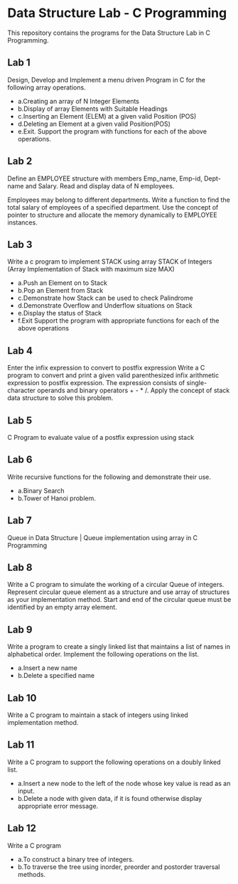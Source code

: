 # Data Structure Lab - C Programming

This repository contains the programs for the Data Structure Lab in C Programming.

## Lab 1

Design, Develop and Implement a menu driven Program in C for the
following array operations.

- a.Creating an array of N Integer Elements
- b.Display of array Elements with Suitable Headings
- c.Inserting an Element (ELEM) at a given valid Position (POS)
- d.Deleting an Element at a given valid Position(POS)
- e.Exit.
Support the program with functions for each of the above
operations.

## Lab 2

Define an EMPLOYEE structure with members Emp_name, Emp-id,
Dept-name and Salary. Read and display data of N employees.

Employees may belong to different departments. Write a function
to find the total salary of employees of a specified department.
Use the concept of pointer to structure and allocate the memory
dynamically to EMPLOYEE instances.

## Lab 3

Write a c program to implement STACK using array
STACK of Integers (Array Implementation of Stack with maximum
size MAX)

- a.Push an Element on to Stack
- b.Pop an Element from Stack
- c.Demonstrate how Stack can be used to check Palindrome
- d.Demonstrate Overflow and Underflow situations on Stack
- e.Display the status of Stack
- f.Exit
Support the program with appropriate functions for each of the
above operations

## Lab 4

Enter the infix expression to convert to postfix expression
Write a C program to convert and print a given valid parenthesized
infix arithmetic expression to postfix expression. The expression
consists of single-character operands and binary operators + - * /.
Apply the concept of stack data structure to solve this problem.

## Lab 5

C Program to evaluate value of a postfix expression using stack

## Lab 6

Write recursive functions for the following and demonstrate their use.

- a.Binary Search
- b.Tower of Hanoi problem.

## Lab 7

Queue in Data Structure | Queue implementation using array in C Programming

## Lab 8

Write a C program to simulate the working of a circular Queue of
integers. Represent circular queue element as a structure and use
array of structures as your implementation method. Start and end of
the circular queue must be identified by an empty array element.

## Lab 9

Write a program to create a singly linked list that maintains a
list of names in alphabetical order. Implement the following
operations on the list.

- a.Insert a new name
- b.Delete a specified name

## Lab 10

Write a C program to maintain a stack of integers using linked implementation method.

## Lab 11

Write a C program to support the following operations on a doubly
linked list.

- a.Insert a new node to the left of the node whose key value is read
as an input.
- b.Delete a node with given data, if it is found otherwise display
appropriate error message.

## Lab 12

Write a C program

- a.To construct a binary tree of integers.
- b.To traverse the tree using inorder, preorder and postorder
traversal methods.
